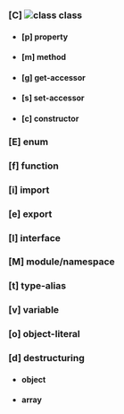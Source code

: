 ﻿### [C] ![class](https://cdn1.imggmi.com/uploads/2019/9/11/13af4c3ab32060350373b39dccc27069-full.png) class
- #### [p] property
- #### [m] method
- #### [g] get-accessor
- #### [s] set-accessor
- #### [c] constructor

### [E] enum

### [f] function

### [i] import

### [e] export

### [I] interface

### [M] module/namespace

### [t] type-alias

### [v] variable

### [o] object-literal

### [d] destructuring
- #### object
- #### array